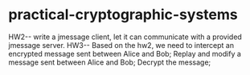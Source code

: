 # practical-cryptographic-systems
HW2-- write a jmessage client, let it can communicate with a provided jmessage server.
HW3-- Based on the hw2, we need to intercept an encrypted message sent between Alice and Bob; Replay and modify a message sent between Alice and Bob; Decrypt the message;
